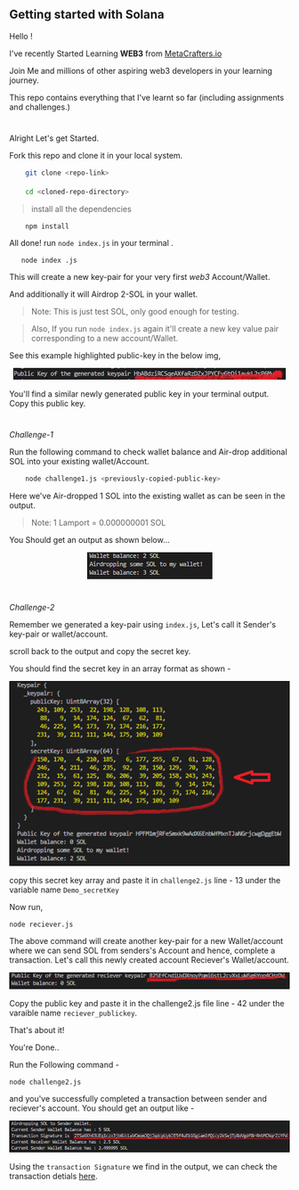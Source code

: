 ## Getting started with **Solana**

Hello !

I've recently Started Learning **WEB3** from [MetaCrafters.io](https://academy.metacrafters.io/courses)

Join Me and millions of other aspiring web3 developers in your learning journey.

This repo contains everything that I've learnt so far (including assignments and challenges.)

#
Alright Let's get Started.

Fork this repo and clone it in your local system.

```bash
    git clone <repo-link>

    cd <cloned-repo-directory>
```


>install all the dependencies

```
    npm install 
```
All done! run `node index.js` in your terminal .

 ```
    node index .js
 ```

This will create a new key-pair for your very first *web3* Account/Wallet.

And additionally it will Airdrop 2-SOL in your wallet.

>Note: This is just test SOL, only good enough for testing.

>Also, If you run `node index.js` again it'll create a new key value pair corresponding to a new account/Wallet.

See this example highlighted public-key in the below img,

<div align='center'>  

![publickey](assets/eg_publicKey.JPG)
</div>

You'll find a similar newly generated public key in your terminal output.
Copy this public key.
#

*Challenge-1*

Run the following command to check wallet balance and Air-drop additional SOL into your existing wallet/Account.
```bash
    node challenge1.js <previously-copied-public-key>
```
Here we've Air-dropped 1 SOL into the existing wallet as can be seen in the output.

>Note: 1 Lamport = 0.000000001 SOL

You Should get an output as shown below...
<div align='center'>  

![sol_Amount](assets/eg_airdropSOL.png)
 </div>

#


*Challenge-2*

Remember we generated a key-pair using `index.js`,
Let's call it Sender's key-pair or wallet/account.

scroll back to the output and copy the secret key.

 You should find the secret key in an array format as shown -
<div align='center'>  

![sender](assets/eg_sender.png)
 </div>

 copy this secret key array and paste it in `challenge2.js` line - 13
 under the variable name `Demo_secretKey` 

 Now run,

    node reciever.js

The above command will create another key-pair for a new Wallet/account where we can send SOL from senders's Account and hence, complete a transaction.
Let's call this newly created account Reciever's Wallet/account.

<div align='center'>  

![sender](assets/eg_reciever.png)
 </div>

Copy the public key and paste it in the challenge2.js file line - 42 under the varaible name `reciever_publickey`.


That's about it!

You're Done..

Run the Following command -

    node challenge2.js

and you've successfully completed a transaction between sender and reciever's account.
You should get an output like -

<div align='center'>  

![sender](assets/eg_challenge2.png)
 </div>

Using the `transaction Signature` we find in the output, we can check the transaction detials [here](https://explorer.solana.com/). 

#

